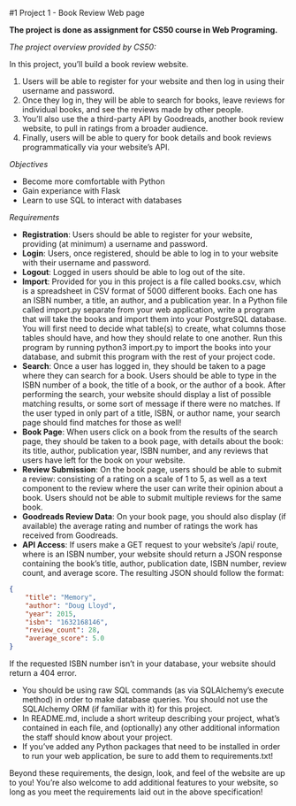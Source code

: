 #1 Project 1 - Book Review Web page


**The project is done as assignment for CS50 course in Web Programing.**

_The project overview provided by CS50:_

In this project, you’ll build a book review website. 
1. Users will be able to register for your website and then log in using their username and password. 
2. Once they log in, they will be able to search for books, leave reviews for individual books, and see the reviews made by other people. 
3. You’ll also use the a third-party API by Goodreads, another book review website, to pull in ratings from a broader audience. 
4. Finally, users will be able to query for book details and book reviews programmatically via your website’s API.


_Objectives_

- Become more comfortable with Python
- Gain experiance with Flask
- Learn to use SQL to interact with databases

_Requirements_
- **Registration**: Users should be able to register for your website, providing (at minimum) a username and password.
- **Login**: Users, once registered, should be able to log in to your website with their username and password.
- **Logout**: Logged in users should be able to log out of the site.
- **Import**: Provided for you in this project is a file called books.csv, which is a spreadsheet in CSV format of 5000 different books. Each one has an ISBN number, a title, an author, and a publication year. In a Python file called import.py separate from your web application, write a program that will take the books and import them into your PostgreSQL database. You will first need to decide what table(s) to create, what columns those tables should have, and how they should relate to one another. Run this program by running python3 import.py to import the books into your database, and submit this program with the rest of your project code.
- **Search**: Once a user has logged in, they should be taken to a page where they can search for a book. Users should be able to type in the ISBN number of a book, the title of a book, or the author of a book. After performing the search, your website should display a list of possible matching results, or some sort of message if there were no matches. If the user typed in only part of a title, ISBN, or author name, your search page should find matches for those as well!
- **Book Page**: When users click on a book from the results of the search page, they should be taken to a book page, with details about the book: its title, author, publication year, ISBN number, and any reviews that users have left for the book on your website.
- **Review Submission**: On the book page, users should be able to submit a review: consisting of a rating on a scale of 1 to 5, as well as a text component to the review where the user can write their opinion about a book. Users should not be able to submit multiple reviews for the same book.
- **Goodreads Review Data**: On your book page, you should also display (if available) the average rating and number of ratings the work has received from Goodreads.
- **API Access**: If users make a GET request to your website’s /api/<isbn> route, where <isbn> is an ISBN number, your website should return a JSON response containing the book’s title, author, publication date, ISBN number, review count, and average score. The resulting JSON should follow the format:
```JSON
{
    "title": "Memory",
    "author": "Doug Lloyd",
    "year": 2015,
    "isbn": "1632168146",
    "review_count": 28,
    "average_score": 5.0
}
```
If the requested ISBN number isn’t in your database, your website should return a 404 error.

- You should be using raw SQL commands (as via SQLAlchemy’s execute method) in order to make database queries. You should not use the SQLAlchemy ORM (if familiar with it) for this project.
- In README.md, include a short writeup describing your project, what’s contained in each file, and (optionally) any other additional information the staff should know about your project.
- If you’ve added any Python packages that need to be installed in order to run your web application, be sure to add them to requirements.txt!

Beyond these requirements, the design, look, and feel of the website are up to you! You’re also welcome to add additional features to your website, so long as you meet the requirements laid out in the above specification!
